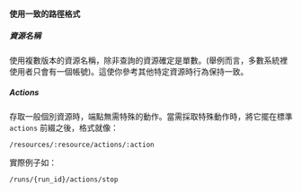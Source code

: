 #### 使用一致的路徑格式

##### 資源名稱

使用複數版本的資源名稱，除非查詢的資源確定是單數。(舉例而言，多數系統裡使用者只會有一個帳號)。這使你參考其他特定資源時行為保持一致。

##### Actions

存取一般個別資源時，端點無需特殊的動作。當需採取特殊動作時，將它擺在標準 `actions` 前綴之後，格式就像：

```
/resources/:resource/actions/:action
```

實際例子如：

```
/runs/{run_id}/actions/stop
```
